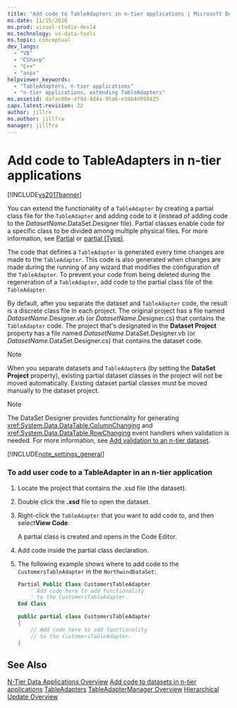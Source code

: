 ```yaml
---
title: "Add code to TableAdapters in n-tier applications | Microsoft Docs"
ms.date: 11/15/2016
ms.prod: visual-studio-dev14
ms.technology: vs-data-tools
ms.topic: conceptual
dev_langs:
  - "VB"
  - "CSharp"
  - "C++"
  - "aspx"
helpviewer_keywords:
  - "TableAdapters, n-tier applications"
  - "n-tier applications, extending TableAdapters"
ms.assetid: dafac00e-df9d-4d4a-95a6-e34b4d099425
caps.latest.revision: 22
author: jillre
ms.author: jillfra
manager: jillfra
---
```

# Add code to TableAdapters in n-tier applications
[!INCLUDE[vs2017banner](../includes/vs2017banner.md)]

You can extend the functionality of a `TableAdapter` by creating a partial class file for the `TableAdapter` and adding code to it (instead of adding code to the *DatasetName*.DataSet.Designer file). Partial classes enable code for a specific class to be divided among multiple physical files. For more information, see [Partial](https://msdn.microsoft.com/library/7adaef80-f435-46e1-970a-269fff63b448) or [partial (Type)](https://msdn.microsoft.com/library/27320743-a22e-4c7b-b0b3-53afe3607334).

 The code that defines a `TableAdapter` is generated every time changes are made to the `TableAdapter`. This code is also generated when changes are made during the running of any wizard that modifies the configuration of the `TableAdapter`. To prevent your code from being deleted during the regeneration of a `TableAdapter`, add code to the partial class file of the `TableAdapter`.

 By default, after you separate the dataset and `TableAdapter` code, the result is a discrete class file in each project. The original project has a file named *DatasetName*.Designer.vb (or *DatasetName*.Designer.cs) that contains the `TableAdapter` code. The project that's designated in the **Dataset Project** property has a file named *DatasetName*.DataSet.Designer.vb (or *DatasetName*.DataSet.Designer.cs) that contains the dataset code.

> [!NOTE]
> When you separate datasets and `TableAdapter`s (by setting the **DataSet Project** property), existing partial dataset classes in the project will not be moved automatically. Existing dataset partial classes must be moved manually to the dataset project.

> [!NOTE]
> The DataSet Designer provides functionality for generating <xref:System.Data.DataTable.ColumnChanging> and <xref:System.Data.DataTable.RowChanging> event handlers when validation is needed. For more information, see [Add validation to an n-tier dataset](../data-tools/add-validation-to-an-n-tier-dataset.md).

 [!INCLUDE[note_settings_general](../includes/note-settings-general-md.md)]

### To add user code to a TableAdapter in an n-tier application

1. Locate the project that contains the .xsd file (the dataset).

2. Double click the **.xsd** file to open the dataset.

3. Right-click the `TableAdapter` that you want to add code to, and then select**View Code**.

     A partial class is created and opens in the Code Editor.

4. Add code inside the partial class declaration.

5. The following example shows where to add code to the `CustomersTableAdapter` in the `NorthwindDataSet`:

    ```vb
    Partial Public Class CustomersTableAdapter
        ' Add code here to add functionality
        ' to the CustomersTableAdapter.
    End Class
    ```

    ```csharp
    public partial class CustomersTableAdapter
    {
        // Add code here to add functionality
        // to the CustomersTableAdapter.
    }
    ```

## See Also
 [N-Tier Data Applications Overview](../data-tools/n-tier-data-applications-overview.md)
 [Add code to datasets in n-tier applications](../data-tools/add-code-to-datasets-in-n-tier-applications.md)
 [TableAdapters](https://msdn.microsoft.com/library/09416de9-134c-4dc7-8262-6c8d81e3f364)
 [TableAdapterManager Overview](https://msdn.microsoft.com/library/33076d42-6b41-491a-ac11-6c6339aea650)
 [Hierarchical Update Overview](https://msdn.microsoft.com/library/c4f8e8b9-e4a5-4a02-8462-d03d1e8222d6)